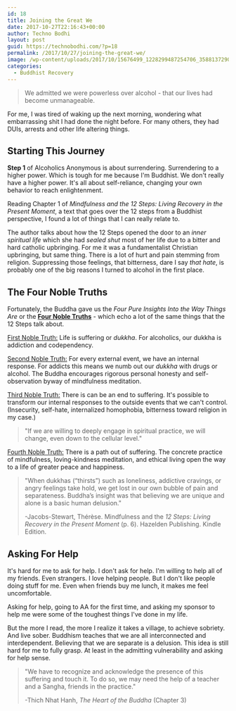 ```yaml
---
id: 18
title: Joining the Great We
date: 2017-10-27T22:16:43+00:00
author: Techno Bodhi
layout: post
guid: https://technobodhi.com/?p=18
permalink: /2017/10/27/joining-the-great-we/
image: /wp-content/uploads/2017/10/15676499_1228299487254706_3588137290583482412_o.jpg
categories:
  - Buddhist Recovery
---
```

<blockquote>We admitted we were powerless over alcohol - that our lives had become unmanageable.</blockquote>
For me, I was tired of waking up the next morning, wondering what embarrassing shit I had done the night before. For many others, they had DUIs, arrests and other life altering things.
<h2>Starting This Journey</h2>
<strong>Step 1</strong> of Alcoholics Anonymous is about surrendering. Surrendering to a higher power. Which is tough for me because I'm Buddhist. We don't really have a higher power. It's all about self-reliance, changing your own behavior to reach enlightenment.

Reading Chapter 1 of <em>Mindfulness and the 12 Steps: Living Recovery in the Present Moment</em>, a text that goes over the 12 steps from a Buddhist perspective, I found a lot of things that I can really relate to.

The author talks about how the 12 Steps opened the door to an <em>inner spiritual life</em> which she had <em>sealed shut</em> most of her life due to a bitter and hard catholic upbringing. For me it was a fundamentalist Christian upbringing, but same thing. There is a lot of hurt and pain stemming from religion. Suppressing those feelings, that bitterness, dare I say <em>that hate</em>, is probably one of the big reasons I turned to alcohol in the first place.
<h2>The Four Noble Truths</h2>
Fortunately, the Buddha gave us the <em>Four Pure Insights Into the Way Things Are</em> or the <span style="text-decoration: underline;"><strong>Four Noble Truths</strong></span> - which echo a lot of the same things that the 12 Steps talk about.

<span style="text-decoration: underline;">First Noble Truth:</span> Life is suffering or <em>dukkha</em>. For alcoholics, our dukkha is addiction and codependency.

<span style="text-decoration: underline;">Second Noble Truth:</span> For every external event, we have an internal response. For addicts this means we numb out our <em>dukkha</em> with drugs or alcohol. The Buddha encourages rigorous personal honesty and self-observation byway of mindfulness meditation.

<span style="text-decoration: underline;">Third Noble Truth:</span> There is can be an end to suffering. It's possible to transform our internal responses to the outside events that we can't control. (Insecurity, self-hate, internalized homophobia, bitterness toward religion in my case.)
<blockquote>"If we are willing to deeply engage in spiritual practice, we will change, even down to the cellular level."</blockquote>
<span style="text-decoration: underline;">Fourth Noble Truth:</span> There is a path out of suffering. The concrete practice of mindfulness, loving-kindness meditation, and ethical living open the way to a life of greater peace and happiness.
<blockquote>"When dukkhas (“thirsts”) such as loneliness, addictive cravings, or angry feelings take hold, we get lost in our own bubble of pain and separateness. Buddha’s insight was that believing we are unique and alone is a basic human delusion."

-Jacobs-Stewart, Thérèse. Mindfulness and the <em>12 Steps: Living Recovery in the Present Moment</em> (p. 6). Hazelden Publishing. Kindle Edition.</blockquote>
<h2>Asking For Help</h2>
It's hard for me to ask for help. I don't ask for help. I'm willing to help all of my friends. Even strangers. I love helping people. But I don't like people doing stuff for me. Even when friends buy me lunch, it makes me feel uncomfortable.

Asking for help, going to AA for the first time, and asking my sponsor to help me were some of the toughest things I've done in my life.

But the more I read, the more I realize it takes a village, to achieve sobriety. And live sober. Buddhism teaches that we are all interconnected and interdependent. Believing that we are separate is a delusion. This idea is still hard for me to fully grasp. At least in the admitting vulnerability and asking for help sense.
<blockquote>"We have to recognize and acknowledge the presence of this suffering and touch it. To do so, we may need the help of a teacher and a Sangha, friends in the practice."

-Thich Nhat Hanh, <em>The Heart of the Buddha</em> (Chapter 3)</blockquote>
&nbsp;